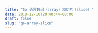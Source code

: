 ```yaml
---
title: "Go 语言数组（array）和切片（slice）"
date: 2018-12-10T20:40:44+08:00
draft: false
slug: "go-array-slice"
---
```

